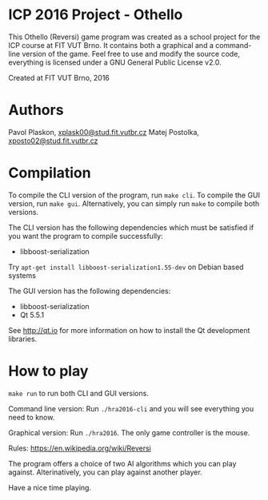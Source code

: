ICP 2016 Project - Othello
==========================

This Othello (Reversi) game program was created as a school project for the ICP
course at FIT VUT Brno. It contains both a graphical and a command-line version
of the game. Feel free to use and modify the source code, everything is licensed
under a GNU General Public License v2.0.

Created at FIT VUT Brno, 2016

Authors
=======
Pavol Plaskon, xplask00@stud.fit.vutbr.cz
Matej Postolka, xposto02@stud.fit.vutbr.cz

Compilation
===========
To compile the CLI version of the program, run `make cli`. To compile the GUI
version, run `make gui`. Alternatively, you can simply run `make` to compile
both versions.

The CLI version has the following dependencies which must be satisfied if you
want the program to compile successfully:

* libboost-serialization

Try `apt-get install libboost-serialization1.55-dev` on Debian based systems

The GUI version has the following dependencies:

* libboost-serialization
* Qt 5.5.1

See http://qt.io for more information on how to install the Qt development
libraries.

How to play
===========
`make run` to run both CLI and GUI versions.

Command line version:
  Run `./hra2016-cli` and you will see everything you need to know.

Graphical version:
  Run `./hra2016`. The only game controller is the mouse.

Rules: https://en.wikipedia.org/wiki/Reversi

The program offers a choice of two AI algorithms which you can play against.
Alterinatively, you can play against another player.

Have a nice time playing.
